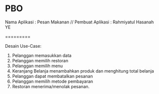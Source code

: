 # PBO

Nama Aplikasi    : Pesan Makanan
//
Pembuat Aplikasi : Rahmiyatul Hasanah YE

=========

Desain Use-Case: 
1. Pelanggan memasukkan data
2. Pelanggan memilih restoran 
3. Pelanggan memilih menu 
4. Keranjang Belanja menambahkan produk dan menghitung total belanja
5. Pelanggan dapat membatalkan pesanan
6. Pelanggan memilih metode pembayaran
7. Restoran menerima/menolak pesanan.
